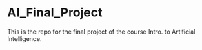 # AI_Final_Project

This is the repo for the final project of the course Intro. to Artificial Intelligence.
